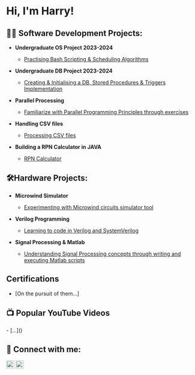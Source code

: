 <h1>Hi, I'm Harry! </h1>

<h2>👨‍💻 Software Development Projects:</h2>

- <b>Undergraduate OS Project 2023-2024</b>
  - [Practising Bash Scripting & Scheduling Algorithms](https://github.com/VARANE2003/Bash_Scripting)

- <b>Undergraduate DB Project 2023-2024</b>
  - [Creating & Initialising a DB, Stored Procedures & Triggers Implementation](https://github.com/VARANE2003/DATABASES-PROJECT-2023-24)

- <b>Parallel Processing</b>
  - [Familiarize with Parallel Programming Principles through exercises](https://github.com/VARANE2003/Parallel-Processing)

- <b>Handling CSV files</b>
  - [Processing CSV files](https://github.com/VARANE2003/CSV-PROCESSING)
 
- <b>Building a RPN Calculator in JAVA</b>
  - [RPN Calculator](https://github.com/VARANE2003/RPN-Calculator)
 
<h2>🛠️Hardware Projects:</h2>

- <b>Microwind Simulator</b>
  - [Experimenting with Microwind circuits simulator tool](https://github.com/VARANE2003/Microwind-Circuits-Simulations)

- <b>Verilog Programming</b>
  - [Learning to code in Verilog and SystemVerilog](https://github.com/VARANE2003/Verilog-Programming)
 
- <b>Signal Processing & Matlab</b>
  - [Understanding Signal Processing concepts through writing and executing Matlab scripts](https://github.com/VARANE2003/Signal-Processing-Matlab)
  
 <h2>  Certifications</h2>

 - [On the pursuit of them...]


<h2>📺 Popular YouTube Videos</h2>
- [...]()


<h2> 🤳 Connect with me:</h2>

<img align="left" alt="JoshMadakor | YouTube" width="22px" src="https://cdn.jsdelivr.net/npm/simple-icons@v3/icons/youtube.svg" />
<img align="left" alt="JoshMadakor | Instagram" width="22px" src="https://cdn.jsdelivr.net/npm/simple-icons@v3/icons/instagram.svg" />
